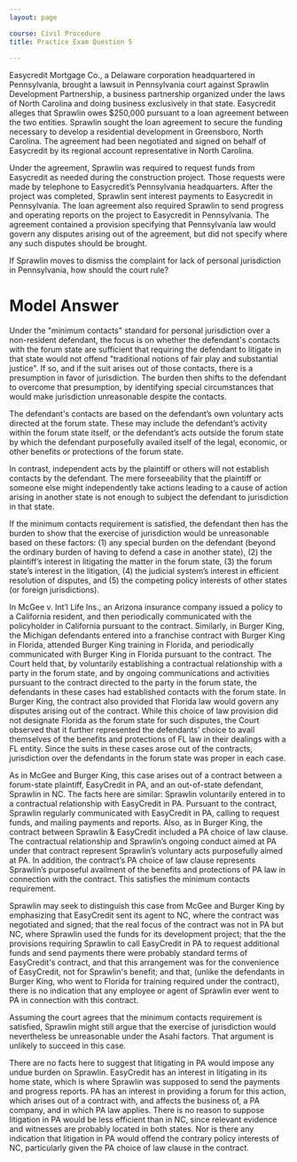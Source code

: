 ```yaml
---
layout: page

course: Civil Procedure 
title: Practice Exam Question 5
 
---
```


Easycredit Mortgage Co., a Delaware corporation headquartered in Pennsylvania, brought a lawsuit in Pennsylvania court against Sprawlin Development Partnership, a business partnership organized under the laws of North Carolina and doing business exclusively in that state. Easycredit alleges that Sprawlin owes $250,000 pursuant to a loan agreement between the two entities. Sprawlin sought the loan agreement to secure the funding necessary to develop a residential development in Greensboro, North Carolina. The agreement had been negotiated and signed on behalf of Easycredit by its regional account representative in North Carolina.

Under the agreement, Sprawlin was required to request funds from Easycredit as needed during the construction project. Those requests were made by telephone to Easycredit’s Pennsylvania headquarters. After the project was completed, Sprawlin sent interest payments to Easycredit in Pennsylvania. The loan agreement also required Sprawlin to send progress and operating reports on the project to Easycredit in Pennsylvania. The agreement contained a provision specifying that Pennsylvania law would govern any disputes arising out of the agreement, but did not specify where any such disputes should be brought. 

If Sprawlin moves to dismiss the complaint for lack of personal jurisdiction in Pennsylvania, how should the court rule?

# Model Answer 

Under the "minimum contacts" standard for personal jurisdiction over a non-resident defendant, the focus is on whether the defendant's contacts with the forum state are sufficient that requiring the defendant to litigate in that state would not offend "traditional notions of fair play and substantial justice". If so, and if the suit arises out of those contacts, there is a presumption in favor of jurisdiction. The burden then shifts to the defendant to overcome that presumption, by identifying special circumstances that would make jurisdiction unreasonable despite the contacts. 

The defendant's contacts are based on the defendant’s own voluntary acts directed at the forum state. These may include the defendant’s activity within the forum state itself, or the defendant’s acts outside the forum state by which the defendant purposefully availed itself of the legal, economic, or other benefits or protections of the forum state.

In contrast, independent acts by the plaintiff or others will not establish contacts by the defendant. The mere forseeability that the plaintiff or someone else might independently take actions leading to a cause of action arising in another state is not enough to subject the defendant to jurisdiction in that state. 
 
If the minimum contacts requirement is satisfied, the defendant then has the burden to show that the exercise of jurisdiction would be unreasonable based on these factors: (1) any special burden on the defendant (beyond the ordinary burden of having to defend a case in another state), (2) the plaintiff’s interest in litigating the matter in the forum state, (3) the forum state’s interest in the litigation, (4) the judicial system’s interest in efficient resolution of disputes, and (5) the competing policy interests of other states (or foreign jurisdictions). 

In McGee v. Int’l Life Ins., an Arizona insurance company issued a policy to a California resident, and then periodically communicated with the policyholder in California pursuant to the contract. Similarly, in Burger King, the Michigan defendants entered into a franchise contract with Burger King in Florida, attended Burger King training in Florida, and periodically communicated with Burger King in Florida pursuant to the contract. The Court held that, by voluntarily establishing a contractual relationship with a party in the forum state, and by ongoing communications and activities pursuant to the contract directed to the party in the forum state, the defendants in these cases had established contacts with the forum state. In Burger King, the contract also provided that Florida law would govern any disputes arising out of the contract. While this choice of law provision did not designate Florida as the forum state for such disputes, the Court observed that it further represented the defendants’ choice to avail themselves of the benefits and protections of FL law in their dealings with a FL entity. Since the suits in these cases arose out of the contracts, jurisdiction over the defendants in the forum state was proper in each case.

As in McGee and Burger King, this case arises out of a contract between a forum-state plaintiff, EasyCredit in PA, and an out-of-state defendant, Sprawlin in NC. The facts here are similar: Sprawlin voluntarily entered in to a contractual relationship with EasyCredit in PA. Pursuant to the contract, Sprawlin regularly communicated with EasyCredit in PA, calling to request funds, and mailing payments and reports. Also, as in Burger King, the contract between Sprawlin & EasyCredit included a PA choice of law clause. The contractual relationship and Sprawlin’s ongoing conduct aimed at PA under that contract represent Sprawlin’s voluntary acts purposefully aimed at PA. In addition, the contract’s PA choice of law clause represents Sprawlin’s purposeful availment of the benefits and protections of PA law in connection with the contract. This satisfies the minimum contacts requirement. 

Sprawlin may seek to distinguish this case from McGee and Burger King by emphasizing that EasyCredit sent its agent to NC, where the contract was negotiated and signed; that the real focus of the contract was not in PA but NC, where Sprawlin used the funds for its development project; that the the provisions requiring Sprawlin to call EasyCredit in PA to request additional funds and send payments there were probably standard terms of EasyCredit's contract, and that this arrangement was for the convenience of EasyCredit, not for Sprawlin's benefit; and that, (unlike the defendants in Burger King, who went to Florida for training required under the contract), there is no indication that any employee or agent of Sprawlin ever went to PA in connection with this contract.

Assuming the court agrees that the minimum contacts requirement is satisfied, Sprawlin might still argue that the exercise of jurisdiction would nevertheless be unreasonable under the Asahi factors. That argument is unlikely to succeed in this case. 

There are no facts here to suggest that litigating in PA would impose any undue burden on Sprawlin. EasyCredit has an interest in litigating in its home state, which is where Sprawlin was supposed to send the payments and progress reports. PA has an interest in providing a forum for this action, which arises out of a contract with, and affects the business of, a PA company, and in which PA law applies. There is no reason to suppose litigation in PA would be less efficient than in NC, since relevant evidence and witnesses are probably located in both states. Nor is there any indication that litigation in PA would offend the contrary policy interests of NC, particularly given the PA choice of law clause in the contract. 

